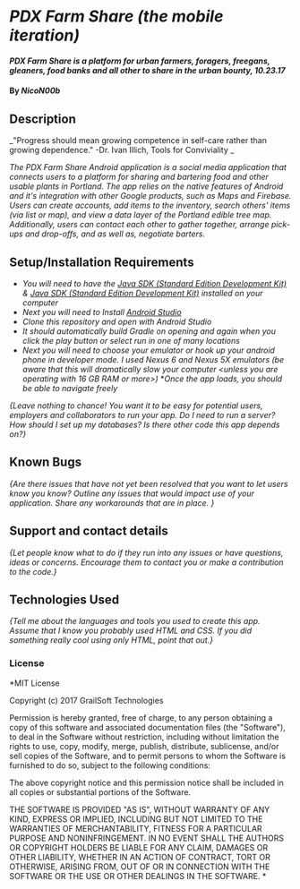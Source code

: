 # _PDX Farm Share (the mobile iteration)_

#### _PDX Farm Share is a platform for urban farmers, foragers, freegans, gleaners, food banks and all other to share in the urban bounty, 10.23.17_

#### By _**NicoN00b**_

## Description

_"Progress should mean growing competence in self-care rather than growing dependence." -Dr. Ivan Illich, Tools for Conviviality _

_The PDX Farm Share Android application is a social media application that connects users to a platform for sharing and bartering food and other usable plants in Portland.  The app relies on the native features of Android and it's integration with other Google products, such as Maps and Firebase.  Users can create accounts, add items to the inventory, search others' items (via list or map), and view a data layer of the Portland edible tree map.  Additionally, users can contact each other to gather together, arrange pick-ups and drop-offs, and as well as, negotiate barters._

## Setup/Installation Requirements

* _You will need to have the [Java SDK (Standard Edition Development Kit)](http://www.oracle.com/technetwork/java/javase/downloads/jdk8-downloads-2133151.html) & [Java SDK (Standard Edition Development Kit)](https://www.java.com/en/) installed on your computer_
* _Next you will need to Install [Android Studio](https://developer.android.com/studio/index.html)_
* _Clone this repository and open with Android Studio_
* _It should automatically build Gradle on opening and again when you click the play button or select run in one of many locations_
* _Next you will need to choose your emulator or hook up your android phone in developer mode. I used Nexus 6 and Nexus 5X emulators (be aware that this will dramatically slow your computer <unless you are operating with 16 GB RAM or more>)_
*_Once the app loads, you should be able to navigate freely_

_{Leave nothing to chance! You want it to be easy for potential users, employers and collaborators to run your app. Do I need to run a server? How should I set up my databases? Is there other code this app depends on?}_

## Known Bugs

_{Are there issues that have not yet been resolved that you want to let users know you know?  Outline any issues that would impact use of your application.  Share any workarounds that are in place. }_

## Support and contact details

_{Let people know what to do if they run into any issues or have questions, ideas or concerns.  Encourage them to contact you or make a contribution to the code.}_

## Technologies Used

_{Tell me about the languages and tools you used to create this app. Assume that I know you probably used HTML and CSS. If you did something really cool using only HTML, point that out.}_

### License

*MIT License

Copyright (c) 2017 GrailSoft Technologies

Permission is hereby granted, free of charge, to any person obtaining a copy
of this software and associated documentation files (the "Software"), to deal
in the Software without restriction, including without limitation the rights
to use, copy, modify, merge, publish, distribute, sublicense, and/or sell
copies of the Software, and to permit persons to whom the Software is
furnished to do so, subject to the following conditions:

The above copyright notice and this permission notice shall be included in all
copies or substantial portions of the Software.

THE SOFTWARE IS PROVIDED "AS IS", WITHOUT WARRANTY OF ANY KIND, EXPRESS OR
IMPLIED, INCLUDING BUT NOT LIMITED TO THE WARRANTIES OF MERCHANTABILITY,
FITNESS FOR A PARTICULAR PURPOSE AND NONINFRINGEMENT. IN NO EVENT SHALL THE
AUTHORS OR COPYRIGHT HOLDERS BE LIABLE FOR ANY CLAIM, DAMAGES OR OTHER
LIABILITY, WHETHER IN AN ACTION OF CONTRACT, TORT OR OTHERWISE, ARISING FROM,
OUT OF OR IN CONNECTION WITH THE SOFTWARE OR THE USE OR OTHER DEALINGS IN THE
SOFTWARE.
*
